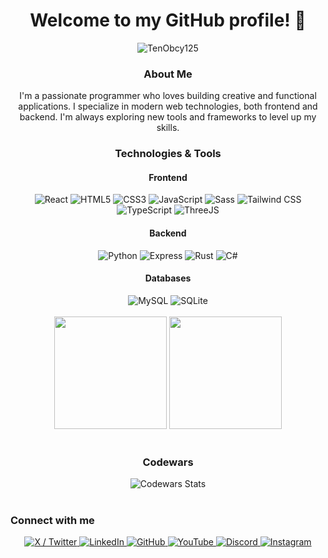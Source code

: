 <div align="center">
  <h1>Welcome to my GitHub profile! 👋</h1>

  <!-- Licznik wyświetleń profilu -->
  <img src="https://komarev.com/ghpvc/?username=TenObcy125&label=Profile%20views&color=0e75b6&style=flat" alt="TenObcy125" />

  <h3>About Me</h3>
  <p>
    I'm a passionate programmer who loves building creative and functional applications. 
    I specialize in modern web technologies, both frontend and backend. 
    I'm always exploring new tools and frameworks to level up my skills.
  </p>

  <h3>Technologies & Tools</h3>

  <div>
    <h4>Frontend</h4>
    <img src="https://img.shields.io/badge/React-282c34?style=flat&logo=react&logoColor=61DAFB" alt="React" />
    <img src="https://img.shields.io/badge/HTML5-f8d1bd?style=flat&logo=html5&logoColor=E34F26" alt="HTML5" />
    <img src="https://img.shields.io/badge/CSS3-d0eaff?style=flat&logo=css3&logoColor=1572B6" alt="CSS3" />
    <img src="https://img.shields.io/badge/JavaScript-fff4c2?style=flat&logo=javascript&logoColor=F7DF1E" alt="JavaScript" />
    <img src="https://img.shields.io/badge/Sass-fbd1dc?style=flat&logo=sass&logoColor=CC6699" alt="Sass" />
    <img src="https://img.shields.io/badge/Tailwind_CSS-c2f5f3?style=flat&logo=tailwind-css&logoColor=38B2AC" alt="Tailwind CSS" />
    <img src="https://img.shields.io/badge/TypeScript-d0e7ff?style=flat&logo=typescript&logoColor=007ACC" alt="TypeScript" />
    <img src="https://img.shields.io/badge/Three.js-ececec?style=flat&logo=three.js&logoColor=000000" alt="ThreeJS" />
  </div>

  <div>
    <h4>Backend</h4>
    <img src="https://img.shields.io/badge/Python-d5e8ff?style=flat&logo=python&logoColor=3776AB" alt="Python" />
    <img src="https://img.shields.io/badge/Express.js-eeeeee?style=flat&logo=express&logoColor=000000" alt="Express" />
    <img src="https://img.shields.io/badge/Rust-ffd5d5?style=flat&logo=rust&logoColor=000000" alt="Rust" />
    <img src="https://img.shields.io/badge/C%23-cad8f0?style=flat&logo=c-sharp&logoColor=239120" alt="C#" />
  </div>

  <div>
    <h4>Databases</h4>
    <img src="https://img.shields.io/badge/MySQL-c2d6f3?style=flat&logo=mysql&logoColor=005C84" alt="MySQL" />
    <img src="https://img.shields.io/badge/SQLite-e4f0f5?style=flat&logo=sqlite&logoColor=07405E" alt="SQLite" />
  </div>

  <br />

  <div>
    <img height="180em" src="https://github-readme-stats.vercel.app/api?username=TenObcy125&show_icons=true&theme=dracula&include_all_commits=true&count_private=true" />
    <img height="180em" src="https://github-readme-stats.vercel.app/api/top-langs/?username=TenObcy125&layout=compact&langs_count=7&theme=dracula" />
  </div>

  <br />

  <!-- Codewars stats -->
  <div>
    <h3>Codewars</h3>
    <img src="https://www.codewars.com/users/TenObcy125/badges/large" alt="Codewars Stats" />
  </div>
</div>

<br />
<h3>Connect with me</h3>

<p align="center">
  <a href="https://x.com/" target="_blank">
    <img alt="X / Twitter" src="https://img.shields.io/badge/X-000000?style=for-the-badge&logo=twitter&logoColor=white" />
  </a>
  <a href="https://www.linkedin.com/" target="_blank">
    <img alt="LinkedIn" src="https://img.shields.io/badge/LinkedIn-0077B5?style=for-the-badge&logo=linkedin&logoColor=white" />
  </a>
  <a href="https://github.com/" target="_blank">
    <img alt="GitHub" src="https://img.shields.io/badge/GitHub-181717?style=for-the-badge&logo=github&logoColor=white" />
  </a>
  <a href="https://youtube.com/" target="_blank">
    <img alt="YouTube" src="https://img.shields.io/badge/YouTube-FF0000?style=for-the-badge&logo=youtube&logoColor=white" />
  </a>
  <a href="https://discord.com/" target="_blank">
    <img alt="Discord" src="https://img.shields.io/badge/Discord-5865F2?style=for-the-badge&logo=discord&logoColor=white" />
  </a>
  <a href="https://instagram.com/" target="_blank">
    <img alt="Instagram" src="https://img.shields.io/badge/Instagram-E4405F?style=for-the-badge&logo=instagram&logoColor=white" />
  </a>
</p>

